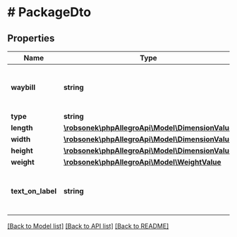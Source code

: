 # # PackageDto

## Properties

Name | Type | Description | Notes
------------ | ------------- | ------------- | -------------
**waybill** | **string** | Waybill number (carrier tracking number). | [optional]
**type** | **string** |  | [optional]
**length** | [**\robsonek\phpAllegroApi\Model\DimensionValue**](DimensionValue.md) |  | [optional]
**width** | [**\robsonek\phpAllegroApi\Model\DimensionValue**](DimensionValue.md) |  | [optional]
**height** | [**\robsonek\phpAllegroApi\Model\DimensionValue**](DimensionValue.md) |  | [optional]
**weight** | [**\robsonek\phpAllegroApi\Model\WeightValue**](WeightValue.md) |  | [optional]
**text_on_label** | **string** | Additional information on the package label. | [optional]

[[Back to Model list]](../../README.md#models) [[Back to API list]](../../README.md#endpoints) [[Back to README]](../../README.md)
